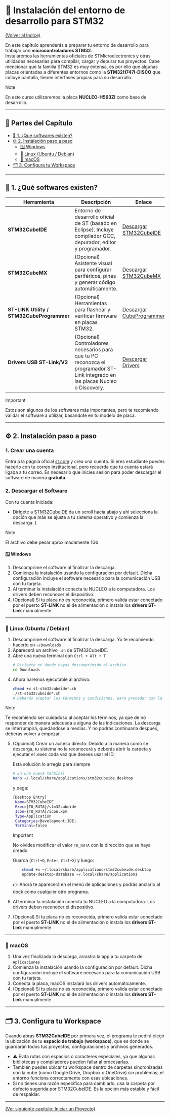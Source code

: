 # 🧩 Instalación del entorno de desarrollo para STM32

[(Volver al Indice)](https://github.com/JossueE/Mastering-STM32/tree/main?tab=readme-ov-file#%C3%ADndice)

En este capítulo aprenderás a preparar tu entorno de desarrollo para trabajar con **microcontroladores STM32**.  
Instalaremos las herramientas oficiales de STMicroelectronics y otras utilidades necesarias para compilar, cargar y depurar tus proyectos. Cabe mencionar que la familia STM32 es muy extensa, es por ello que algunas placas orientadas a diferentes entornos como la **STM32H747I-DISCO**  que incluye pantalla, tienen interfases propias para su desarrollo. 

> [!NOTE]
> En este curso utilizaremos la placa **NUCLEO-H563ZI** como base de desarrollo.

---
## 📖 Partes del Capítulo

- [🧠 1. ¿Qué softwares existen?](#-1-qué-softwares-existen)
- [⚙️ 2. Instalación paso a paso](#%EF%B8%8F-2-instalaci%C3%B3n-paso-a-paso) 
  - [🪟 Windows](#-windows)
  - [🐧 Linux (Ubuntu / Debian)](#-linux-ubuntu--debian)
  - [🍎 macOS](#-macos)
- [🗂️ 3. Configura tu Workspace](#%EF%B8%8F-3-configura-tu-workspace)
---

## 🧠 1. ¿Qué softwares existen?

| Herramienta | Descripción | Enlace |
|--------------|-------------|---------|
| **STM32CubeIDE** | Entorno de desarrollo oficial de ST (basado en Eclipse). Incluye compilador GCC, depurador, editor y programador. | [Descargar STM32CubeIDE](https://www.st.com/en/development-tools/stm32cubeide.html) |
| **STM32CubeMX** | (Opcional) Asistente visual para configurar periféricos, pines y generar código automáticamente. | [Descargar STM32CubeMX](https://www.st.com/en/development-tools/stm32cubemx.html) |
| **ST-LINK Utility / STM32CubeProgrammer** | (Opcional) Herramientas para flashear y verificar firmware en placas STM32. | [Descargar CubeProgrammer](https://www.st.com/en/development-tools/stm32cubeprog.html) |
| **Drivers USB ST-Link/V2** | (Opcional) Controladores necesarios para que tu PC reconozca el programador ST-Link integrado en las placas Nucleo o Discovery. | [Descargar Drivers](https://www.st.com/en/development-tools/stsw-link009.html) |

> [!IMPORTANT]
> Estos son algunos de los softwares más importantes, pero te recomiendo validar el software a utilizar, basandote en tu modelo de placa.

---
## ⚙️ 2. Instalación paso a paso

### 1. Crear una cuenta

Entra a la págnia oficial [st.com](https://www.st.com/content/st_com/en.html) y crea una cuenta. Si eres estudiante puedes hacerlo con tu correo institucional, pero recuerda que tu cuenta estará ligada a tu correo. Es necesario que inicies sesión para poder descargar el software de manera **gratuita**.

### 2. Descargar el Software

Con tu cuenta Iniciada:

- Dirígete a [STM32CubeIDE](https://www.st.com/content/st_com/en/products/development-tools/software-development-tools/stm32-software-development-tools/stm32-ides/stm32cubeide.html) da un scroll hacia abajo y ahí selecciona la opción que más se ajuste a tu sistema operativo y comienza la descarga. (

> [!NOTE]
> El archivo debe pesar aproximadamente 1Gb

#### 🪟 Windows
1. Descomprime el software al finalizar la descarga. 
2. Comienza la instalación usando la configuración por default. Dicha configuración incluye el software necesario para la comunicación USB con tu tarjeta.
3. Al terminar la instalación conecta tu NUCLEO a la computadora. Los drivers deben reconocer el dispositivo.
4. (Opcional) Si tu placa no es reconocida, primero valida estar conectado por el puerto **ST-LINK** no el de alimentación o instala los **drivers ST-Link** manualmente.

---

### 🐧 Linux (Ubuntu / Debian)
1. Descomprime el software al finalizar la descarga. Yo te recomiendo hacerlo en `~/Downloads`
2. Aparecerá un archivo `.sh` de STM32CubeIDE.
3. Abre una nueva terminal con `Ctrl + Alt + T`
    ```bash
    # Dirígete en donde hayas descomprimido el archivo
    cd Downloads
    ```
4. Ahora haremos ejecutable al archivo:
    ```bash
    chmod +x st-stm32cubeide*.sh
    ./st-stm32cubeide*.sh
    # Deberás aceptar los términos y condiciones, para proceder con la descarga. 
    ```
> [!NOTE]
> Te recomiendo ser cuidadoso al aceptar los términos, ya que de no responder de manera adecuada a alguna de las indicaciones. La descarga se interrumpirá, quedándose a medias. Y no podrás continuarla después, deberás volver a empezar.

5. (Opcional) Crear un acceso directo:
    Debido a la manera como se descarga, tu sistema no la reconocerá y deberás abrir la carpeta y ejecutar el .exec cada vez que desees usar el ID.

    Esta solución lo arregla para siempre
    ```bash
    # En una nueva terminal
    nano ~/.local/share/applications/stm32cubeide.desktop
    ```
    y pega:

   ```bash
   [Desktop Entry]
    Name=STM32CubeIDE
    Exec={TU_RUTA}/stm32cubeide
    Icon={TU_RUTA}/icon.xpm
    Type=Application
    Categories=Development;IDE;
    Terminal=false
   ```
   > [!IMPORTANT]
    > No olvides modificar el valor `TU_RUTA` con la dirección que se haya creado

    Guarda (`Ctrl+O`, `Enter`, `Ctrl+X`)
    y luego:

    ```bash
        chmod +x ~/.local/share/applications/stm32cubeide.desktop
        update-desktop-database ~/.local/share/applications
    ```
    👉 Ahora te aparecerá en el menú de aplicaciones y podrás anclarlo al dock como cualquier otro programa.

6. Al terminar la instalación conecta tu NUCLEO a la computadora. Los drivers deben reconocer el dispositivo.
7. (Opcional) Si tu placa no es reconocida, primero valida estar conectado por el puerto **ST-LINK** no el de alimentación o instala los **drivers ST-Link** manualmente.

---

### 🍎 macOS
1. Una vez finalizada la descarga, arrastra la app a tu carpeta de `Aplicaciones`
2. Comienza la instalación usando la configuración por default. Dicha configuración incluye el software necesario para la comunicación USB con tu tarjeta.
3. Conecta la placa, macOS instalará los drivers automáticamente.
4. (Opcional) Si tu placa no es reconocida, primero valida estar conectado por el puerto **ST-LINK** no el de alimentación o instala los **drivers ST-Link** manualmente.

---
## 🗂️ 3. Configura tu Workspace
Cuando abras **STM32CubeIDE** por primera vez, el programa te pedirá elegir la ubicación de tu **espacio de trabajo (workspace)**, que es donde se guardarán todos tus proyectos, configuraciones y archivos generados.
- ⚠️ Evita rutas con espacios o caracteres especiales, ya que algunas bibliotecas y compiladores pueden fallar al procesarlas.
- También puedes ubicar tu workspace dentro de carpetas sincronizadas con la nube (como Google Drive, Dropbox o OneDrive) sin problemas; el entorno funciona correctamente con esas ubicaciones.
- Si no tienes una razón específica para cambiarlo, usa la carpeta por defecto sugerida por STM32CubeIDE. Es la opción más estable y fácil de respaldar.

---
[(Ver siguiente capítulo: Iniciar un Proyecto)](../../Files/iniciar_proyecto/iniciar_un_proyecto.md)